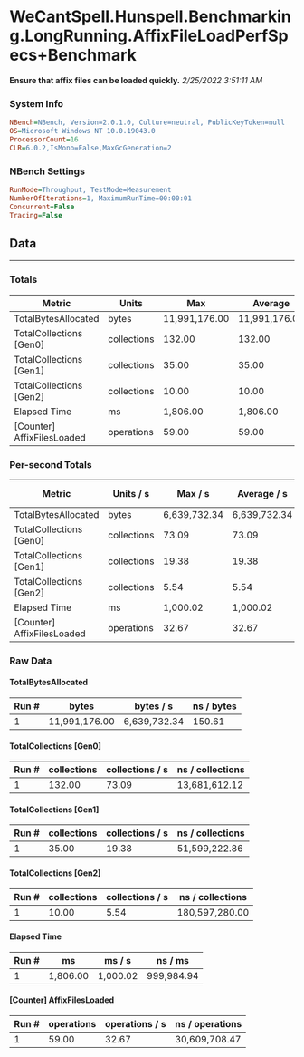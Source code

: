 ﻿# WeCantSpell.Hunspell.Benchmarking.LongRunning.AffixFileLoadPerfSpecs+Benchmark
__Ensure that affix files can be loaded quickly.__
_2/25/2022 3:51:11 AM_
### System Info
```ini
NBench=NBench, Version=2.0.1.0, Culture=neutral, PublicKeyToken=null
OS=Microsoft Windows NT 10.0.19043.0
ProcessorCount=16
CLR=6.0.2,IsMono=False,MaxGcGeneration=2
```

### NBench Settings
```ini
RunMode=Throughput, TestMode=Measurement
NumberOfIterations=1, MaximumRunTime=00:00:01
Concurrent=False
Tracing=False
```

## Data
-------------------

### Totals
|          Metric |           Units |             Max |         Average |             Min |          StdDev |
|---------------- |---------------- |---------------- |---------------- |---------------- |---------------- |
|TotalBytesAllocated |           bytes |   11,991,176.00 |   11,991,176.00 |   11,991,176.00 |            0.00 |
|TotalCollections [Gen0] |     collections |          132.00 |          132.00 |          132.00 |            0.00 |
|TotalCollections [Gen1] |     collections |           35.00 |           35.00 |           35.00 |            0.00 |
|TotalCollections [Gen2] |     collections |           10.00 |           10.00 |           10.00 |            0.00 |
|    Elapsed Time |              ms |        1,806.00 |        1,806.00 |        1,806.00 |            0.00 |
|[Counter] AffixFilesLoaded |      operations |           59.00 |           59.00 |           59.00 |            0.00 |

### Per-second Totals
|          Metric |       Units / s |         Max / s |     Average / s |         Min / s |      StdDev / s |
|---------------- |---------------- |---------------- |---------------- |---------------- |---------------- |
|TotalBytesAllocated |           bytes |    6,639,732.34 |    6,639,732.34 |    6,639,732.34 |            0.00 |
|TotalCollections [Gen0] |     collections |           73.09 |           73.09 |           73.09 |            0.00 |
|TotalCollections [Gen1] |     collections |           19.38 |           19.38 |           19.38 |            0.00 |
|TotalCollections [Gen2] |     collections |            5.54 |            5.54 |            5.54 |            0.00 |
|    Elapsed Time |              ms |        1,000.02 |        1,000.02 |        1,000.02 |            0.00 |
|[Counter] AffixFilesLoaded |      operations |           32.67 |           32.67 |           32.67 |            0.00 |

### Raw Data
#### TotalBytesAllocated
|           Run # |           bytes |       bytes / s |      ns / bytes |
|---------------- |---------------- |---------------- |---------------- |
|               1 |   11,991,176.00 |    6,639,732.34 |          150.61 |

#### TotalCollections [Gen0]
|           Run # |     collections | collections / s |ns / collections |
|---------------- |---------------- |---------------- |---------------- |
|               1 |          132.00 |           73.09 |   13,681,612.12 |

#### TotalCollections [Gen1]
|           Run # |     collections | collections / s |ns / collections |
|---------------- |---------------- |---------------- |---------------- |
|               1 |           35.00 |           19.38 |   51,599,222.86 |

#### TotalCollections [Gen2]
|           Run # |     collections | collections / s |ns / collections |
|---------------- |---------------- |---------------- |---------------- |
|               1 |           10.00 |            5.54 |  180,597,280.00 |

#### Elapsed Time
|           Run # |              ms |          ms / s |         ns / ms |
|---------------- |---------------- |---------------- |---------------- |
|               1 |        1,806.00 |        1,000.02 |      999,984.94 |

#### [Counter] AffixFilesLoaded
|           Run # |      operations |  operations / s | ns / operations |
|---------------- |---------------- |---------------- |---------------- |
|               1 |           59.00 |           32.67 |   30,609,708.47 |


